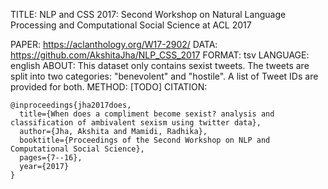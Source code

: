 TITLE: NLP and CSS 2017: Second Workshop on Natural Language Processing and Computational Social Science at ACL 2017

PAPER: https://aclanthology.org/W17-2902/
DATA: https://github.com/AkshitaJha/NLP_CSS_2017
FORMAT: tsv
LANGUAGE: english
ABOUT: This dataset only contains sexist tweets. The tweets are split into two categories: "benevolent" and "hostile". A list of Tweet IDs are provided for both.
METHOD: [TODO]
CITATION:
```
@inproceedings{jha2017does,
  title={When does a compliment become sexist? analysis and classification of ambivalent sexism using twitter data},
  author={Jha, Akshita and Mamidi, Radhika},
  booktitle={Proceedings of the Second Workshop on NLP and Computational Social Science},
  pages={7--16},
  year={2017}
}
```